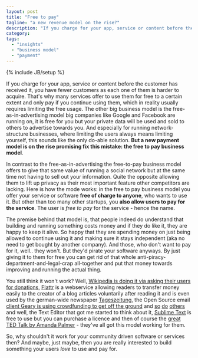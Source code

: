 ```yaml
---
layout: post
title: "Free to pay"
tagline: "a new revenue model on the rise?"
description: "If you charge for your app, service or content before the customer has received it, you have fewer customers as each one of them is harder to acquire. That's why many services offer to use them for free to a certain extent and only pay if you continue using them, which in reality usually requires limiting the free usage. The other big business model is the free-as-in-advertising model big companies like Google and Facebook are running on, it is free for you but your private data will be used and sold to others to advertise towards you. And especially for running network-structure businesses, where limiting the users always means limiting yourself, this sounds like the only do-able solution. **But a new payment model is on the rise promising fix this mistake: the free to pay business model**."
category:
tags:
  - "insights"
  - "business model"
  - "payment"
---
```

{% include JB/setup %}

If you charge for your app, service or content before the customer has received it, you have fewer customers as each one of them is harder to acquire. That's why many services offer to use them for free to a certain extent and only pay if you continue using them, which in reality usually requires limiting the free usage. The other big business model is the free-as-in-advertising model big companies like Google and Facebook are running on, it is free for you but your private data will be used and sold to others to advertise towards you. And especially for running network-structure businesses, where limiting the users always means limiting yourself, this sounds like the only do-able solution. **But a new payment model is on the rise promising fix this mistake: the free to pay business model**.

In contrast to the free-as-in-advertising the free-to-pay business model offers to give that same value of running a social network but at the same time not having to sell out your information. Quite the opposite allowing them to lift up privacy as their most important feature other competitors are lacking. Here is how the mode works: in the free to pay business model you offer your service or software **free of charge to anyone**, who wants to use it. But other than too many other startups, you **also allow users to pay for the service**. The user is *free to pay* for the service - hence the name.

The premise behind that model is, that people indeed do understand that building and running something costs money and if they do like it, they are happy to keep it alive. So happy that they are spending money on just being allowed to continue using it and making sure it stays independent (aka no need to get bought by another company). And those, who don't want to pay for it, well.. they won't. But they'd pirate your software anyways. By just giving it to them for free you can get rid of that whole anti-piracy-department-and-legal-crap all-together and put that money towards improving and running the actual thing.

You still think it won't work? Well, [Wikipedia is doing it via asking their users for donations](http://blog.wikimedia.org/2012/12/27/wikimedia-foundation-raises-25-million-in-record-time-during-2012-fundraiser/), [Flattr](http://flattr.com/) is a webservice allowing readers to transfer money easily to the creator of a blog articles voluntarily after reading it and is even used by the german-wide newspaper [Tageszeitung](http://www.taz.de), the Open Source email [client Geary is using crowdfunding to get off the ground](http://www.indiegogo.com/projects/geary-a-beautiful-modern-open-source-email-client) and [so](http://www.kickstarter.com/discover/tags/open-source?ref=sidebar#p1) [do](http://www.indiegogo.com/projects?utf8=%E2%9C%93&filter_title=open+source&search_submit=Search) [others](http://www.freedomsponsors.org//) and well, the Text Editor that got me started to think about it, [Sublime Text](http://www.sublimetext.com/) is free to use but you can purchase a licence and then of course the [great TED Talk by Amanda Palmer](http://www.ted.com/talks/amanda_palmer_the_art_of_asking.html) - they've all got this model working for them.

So, why shouldn't it work for your community driven software or services then? And maybe, just maybe, then you are really interested to build something your users *love* to use and pay for.
